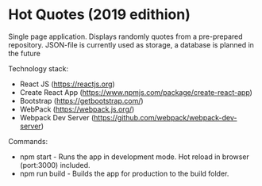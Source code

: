 # Hot Quotes (2019 edithion)

Single page application. 
Displays randomly quotes from a pre-prepared repository. JSON-file is currently used as storage, a database is planned in the future

Technology stack: 
- React JS (https://reactjs.org)
- Create React App (https://www.npmjs.com/package/create-react-app)
- Bootstrap (https://getbootstrap.com/)
- WebPack (https://webpack.js.org/)
- Webpack Dev Server (https://github.com/webpack/webpack-dev-server)


Commands:
- npm start - Runs the app in development mode. Hot reload in browser (port:3000) included.
- npm run build - Builds the app for production to the build folder.
